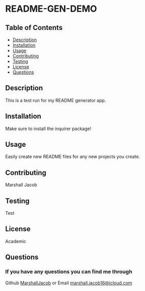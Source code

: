 # README-GEN-DEMO

## Table of Contents
- [Description](#description)
- [Installation](#installation)
- [Usage](#usage)
- [Contributing](#contributing)
- [Testing](#tests)
- [License](#license)
- [Questions](#userName)

## Description
This is a test run for my README generator app.

## Installation
Make sure to install the inquirer package!

## Usage
Easily create new README files for any new projects you create.

## Contributing
Marshall Jacob

## Testing
Test

## License
Academic

## Questions

### If you have any questions you can find me through

Github [MarshallJacob](https://github.com/MarshallJacob)
or
Email marshall.jacob16@icloud.com
